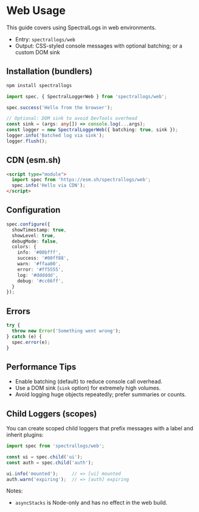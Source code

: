 # Web Usage

This guide covers using SpectralLogs in web environments.

- Entry: `spectrallogs/web`
- Output: CSS-styled console messages with optional batching; or a custom DOM sink

## Installation (bundlers)

```bash
npm install spectrallogs
```

```ts
import spec, { SpectralLoggerWeb } from 'spectrallogs/web';

spec.success('Hello from the browser');

// Optional: DOM sink to avoid DevTools overhead
const sink = (args: any[]) => console.log(...args);
const logger = new SpectralLoggerWeb({ batching: true, sink });
logger.info('Batched log via sink');
logger.flush();
```

## CDN (esm.sh)

```html
<script type="module">
  import spec from 'https://esm.sh/spectrallogs/web';
  spec.info('Hello via CDN');
</script>
```

## Configuration

```ts
spec.configure({
  showTimestamp: true,
  showLevel: true,
  debugMode: false,
  colors: {
    info: '#00bfff',
    success: '#00ff88',
    warn: '#ffaa00',
    error: '#ff5555',
    log: '#dddddd',
    debug: '#cc66ff',
  }
});
```

## Errors

```ts
try {
  throw new Error('Something went wrong');
} catch (e) {
  spec.error(e);
}
```

## Performance Tips

- Enable batching (default) to reduce console call overhead.
- Use a DOM sink (`sink` option) for extremely high volumes.
- Avoid logging huge objects repeatedly; prefer summaries or counts.

## Child Loggers (scopes)

You can create scoped child loggers that prefix messages with a label and inherit plugins:

```ts
import spec from 'spectrallogs/web';

const ui = spec.child('ui');
const auth = spec.child('auth');

ui.info('mounted');     // => [ui] mounted
auth.warn('expiring');  // => [auth] expiring
```

Notes:
- `asyncStacks` is Node-only and has no effect in the web build.
